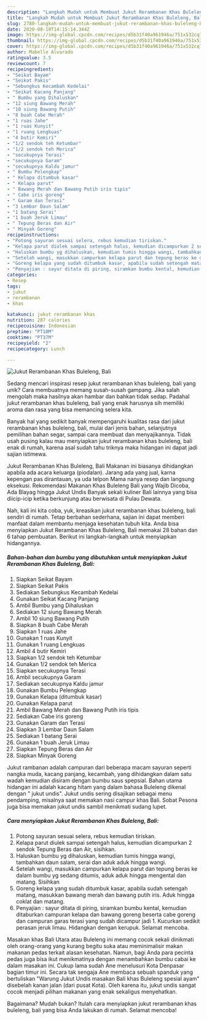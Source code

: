 ```yaml
---
description: "Langkah Mudah untuk Membuat Jukut Rerambanan Khas Buleleng, Bali, Bikin Ngiler"
title: "Langkah Mudah untuk Membuat Jukut Rerambanan Khas Buleleng, Bali, Bikin Ngiler"
slug: 2780-langkah-mudah-untuk-membuat-jukut-rerambanan-khas-buleleng-bali-bikin-ngiler
date: 2020-08-10T14:15:14.344Z
image: https://img-global.cpcdn.com/recipes/d5b31f40a961946a/751x532cq70/jukut-rerambanan-khas-buleleng-bali-foto-resep-utama.jpg
thumbnail: https://img-global.cpcdn.com/recipes/d5b31f40a961946a/751x532cq70/jukut-rerambanan-khas-buleleng-bali-foto-resep-utama.jpg
cover: https://img-global.cpcdn.com/recipes/d5b31f40a961946a/751x532cq70/jukut-rerambanan-khas-buleleng-bali-foto-resep-utama.jpg
author: Mabelle Alvarado
ratingvalue: 3.5
reviewcount: 7
recipeingredient:
- "Seikat Bayam"
- "Seikat Pakis"
- "Sebungkus Kecambah Kedelai"
- "Seikat Kacang Panjang"
- " Bumbu yang Dihaluskan"
- "12 siung Bawang Merah"
- "10 siung Bawang Putih"
- "8 buah Cabe Merah"
- "1 ruas Jahe"
- "1 ruas Kunyit"
- "1 ruang Lengkuas"
- "4 butir Kemiri"
- "1/2 sendok teh Ketumbar"
- "1/2 sendok teh Merica"
- "secukupnya Terasi"
- "secukupnya Garam"
- "secukupnya Kaldu jamur"
- " Bumbu Pelengkap"
- " Kelapa ditumbuk kasar"
- " Kelapa parut"
- " Bawang Merah dan Bawang Putih iris tipis"
- " Cabe iris goreng"
- " Garam dan Terasi"
- "3 Lembar Daun Salam"
- "1 batang Serai"
- "1 buah Jeruk Limau"
- " Tepung Beras dan Air"
- " Minyak Goreng"
recipeinstructions:
- "Potong sayuran sesuai selera, rebus kemudian tiriskan."
- "Kelapa parut diulek sampai setengah halus, kemudian dicampurkan 2 sendok Tepung Beras dan Air, sisihkan."
- "Haluskan bumbu yg dihaluskan, kemudian tumis hingga wangi, tambahkan daun salam, serai dan aduk aduk hingga wangi."
- "Setelah wangi, masukkan campurkan kelapa parut dan tepung beras ke dalam bumbu yg sedang ditumis, aduk aduk hingga mengental dan matang. Sisihkan"
- "Goreng kelapa yang sudah ditumbuk kasar, apabila sudah setengah matang, masukkan bawang merah dan bawang putih iris. Aduk hingga coklat dan matang."
- "Penyajian : sayur ditata di piring, siramkan bumbu kental, kemudian ditaburkan campuran kelapa dan bawang goreng beserta cabe goreng dan campuran garas terasi yang sudah dicampur jadi 1. Kucurkan sedikit perasan jeruk limau. Hidangkan dengan kerupuk. Selamat mencoba."
categories:
- Resep
tags:
- jukut
- rerambanan
- khas

katakunci: jukut rerambanan khas 
nutrition: 287 calories
recipecuisine: Indonesian
preptime: "PT10M"
cooktime: "PT37M"
recipeyield: "2"
recipecategory: Lunch

---
```



![Jukut Rerambanan Khas Buleleng, Bali](https://img-global.cpcdn.com/recipes/d5b31f40a961946a/751x532cq70/jukut-rerambanan-khas-buleleng-bali-foto-resep-utama.jpg)

Sedang mencari inspirasi resep jukut rerambanan khas buleleng, bali yang unik? Cara membuatnya memang susah-susah gampang. Jika salah mengolah maka hasilnya akan hambar dan bahkan tidak sedap. Padahal jukut rerambanan khas buleleng, bali yang enak harusnya sih memiliki aroma dan rasa yang bisa memancing selera kita.

Banyak hal yang sedikit banyak mempengaruhi kualitas rasa dari jukut rerambanan khas buleleng, bali, mulai dari jenis bahan, selanjutnya pemilihan bahan segar, sampai cara membuat dan menyajikannya. Tidak usah pusing kalau mau menyiapkan jukut rerambanan khas buleleng, bali enak di rumah, karena asal sudah tahu triknya maka hidangan ini dapat jadi sajian istimewa.

Jukut Rerambanan Khas Buleleng, Bali Makanan ini biasanya dihidangkan apabila ada acara keluarga (piodalan). Jarang ada yang jual, karna kepengan pas dirantauan, ya uda telpon Mama nanya resep dan langsung eksekusi. Rekomendasi Makanan Khas Buleleng Bali yang Wajib Dicoba, Ada Blayag hingga Jukut Undis Banyak sekali kuliner Bali lainnya yang bisa diicip-icip ketika berkunjung atau berwisata di Pulau Dewata.


Nah, kali ini kita coba, yuk, kreasikan jukut rerambanan khas buleleng, bali sendiri di rumah. Tetap berbahan sederhana, sajian ini dapat memberi manfaat dalam membantu menjaga kesehatan tubuh kita. Anda bisa menyiapkan Jukut Rerambanan Khas Buleleng, Bali memakai 28 bahan dan 6 tahap pembuatan. Berikut ini langkah-langkah untuk menyiapkan hidangannya.

<!--inarticleads1-->

##### Bahan-bahan dan bumbu yang dibutuhkan untuk menyiapkan Jukut Rerambanan Khas Buleleng, Bali:

1. Siapkan Seikat Bayam
1. Siapkan Seikat Pakis
1. Sediakan Sebungkus Kecambah Kedelai
1. Gunakan Seikat Kacang Panjang
1. Ambil  Bumbu yang Dihaluskan
1. Sediakan 12 siung Bawang Merah
1. Ambil 10 siung Bawang Putih
1. Siapkan 8 buah Cabe Merah
1. Siapkan 1 ruas Jahe
1. Gunakan 1 ruas Kunyit
1. Gunakan 1 ruang Lengkuas
1. Ambil 4 butir Kemiri
1. Siapkan 1/2 sendok teh Ketumbar
1. Gunakan 1/2 sendok teh Merica
1. Siapkan secukupnya Terasi
1. Ambil secukupnya Garam
1. Sediakan secukupnya Kaldu jamur
1. Gunakan  Bumbu Pelengkap
1. Gunakan  Kelapa (ditumbuk kasar)
1. Gunakan  Kelapa parut
1. Ambil  Bawang Merah dan Bawang Putih iris tipis
1. Sediakan  Cabe iris goreng
1. Gunakan  Garam dan Terasi
1. Siapkan 3 Lembar Daun Salam
1. Sediakan 1 batang Serai
1. Gunakan 1 buah Jeruk Limau
1. Siapkan  Tepung Beras dan Air
1. Siapkan  Minyak Goreng


Jukut rambanan adalah campuran dari beberapa macam sayuran seperti nangka muda, kacang panjang, kecambah, yang dihidangkan dalam satu wadah kemudian disiram dengan bumbu saus spepsial. Bahan utama hidangan ini adalah kacang hitam yang dalam bahasa Buleleng dikenal dengan &#34; jukut undis&#34;. Jukut undis sering disajikan sebagai menu pendamping, misalnya saat memakan nasi campur khas Bali. Sobat Pesona juga bisa memakan jukut undis sambil menikmati sudang lupet. 

<!--inarticleads2-->

##### Cara menyiapkan Jukut Rerambanan Khas Buleleng, Bali:

1. Potong sayuran sesuai selera, rebus kemudian tiriskan.
1. Kelapa parut diulek sampai setengah halus, kemudian dicampurkan 2 sendok Tepung Beras dan Air, sisihkan.
1. Haluskan bumbu yg dihaluskan, kemudian tumis hingga wangi, tambahkan daun salam, serai dan aduk aduk hingga wangi.
1. Setelah wangi, masukkan campurkan kelapa parut dan tepung beras ke dalam bumbu yg sedang ditumis, aduk aduk hingga mengental dan matang. Sisihkan
1. Goreng kelapa yang sudah ditumbuk kasar, apabila sudah setengah matang, masukkan bawang merah dan bawang putih iris. Aduk hingga coklat dan matang.
1. Penyajian : sayur ditata di piring, siramkan bumbu kental, kemudian ditaburkan campuran kelapa dan bawang goreng beserta cabe goreng dan campuran garas terasi yang sudah dicampur jadi 1. Kucurkan sedikit perasan jeruk limau. Hidangkan dengan kerupuk. Selamat mencoba.


Masakan khas Bali Utara atau Buleleng ini memang cocok sekali dinikmati oleh orang-orang yang kurang begitu suka atau meminimalisir makan makanan pedas terkait alasan kesehatan. Namun, bagi Anda para pecinta pedas juga bisa ikut menikmatinya dengan menambahkan bumbu cabai ke dalam masakan ini. Cukup lama sudah Ane menelusuri Kota Denpasar bagian timur ini. Secara tak sengaja Ane membaca sebuah spanduk yang bertuliskan &#34;Warung Jukut Undis masakan Bali khas Buleleng spesial ayam&#34; disebelah kanan jalan (dari pusat Kota). Oleh karena itu, jukut undis sangat cocok menjadi pilihan makanan yang enak sekaligus menyehatkan. 

Bagaimana? Mudah bukan? Itulah cara menyiapkan jukut rerambanan khas buleleng, bali yang bisa Anda lakukan di rumah. Selamat mencoba!
